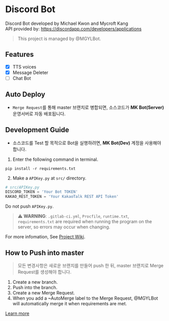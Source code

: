 # Discord Bot
Discord Bot developed by Michael Kwon and Mycroft Kang  
API provided by: https://discordapp.com/developers/applications

>  This project is managed by @MGYLBot.

## Features
* [x] TTS voices
* [x] Message Deleter
* [ ] Chat Bot

## Auto Deploy

* `Merge Request`를 통해 master 브랜치로 병합되면, 소스코드가 **MK Bot(Server)** 운영서버로 자동 배포됩니다.

## Development Guide

* 소스코드를 Test 할 목적으로 Bot을 실행하려면, **MK Bot(Dev)** 계정을 사용해야 합니다.

1. Enter the following command in terminal.

```
pip install -r requirements.txt
```

2. Make a `APIKey.py` at `src/` directory.

```python
# src/APIKey.py
DISCORD_TOKEN = 'Your Bot TOKEN'
KAKAO_REST_TOKEN = 'Your KakaoTalk REST API Token'
```
Do not push `APIKey.py`.

> :warning: **WARNING**: `.gitlab-ci.yml`, `Procfile`, `runtime.txt`, `requirements.txt` are required when running the program on the server, so errors may occur when changing.

For more infomation, See [Project Wiki](https://gitlab.com/mgylabs/discord-bot/-/wikis/home).

## How to Push into master
>  모든 변경사항은 새로운 브랜치를 만들어 push 한 뒤, master 브랜치로 Merge Request를 생성해야 합니다.

1.  Create a new branch.
2.  Push into the branch.
3.  Create a new Merge Request.
4.  When you add a ~AutoMerge label to the Merge Request, @MGYLBot will automatically merge it when requirements are met.

[Learn more](https://gitlab.com/mgylabs/developer/taehyeokkang/MGLabsBot/-/wikis/Auto-Merge)
